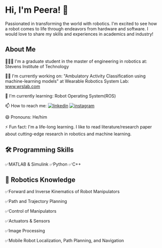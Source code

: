 # Hi, I'm Peera! 👋

Passionated in transforming the world with robotics. I'm excited to see how a robot comes to life through endeavors from hardware and software. I would love to share my skills and experiences in academics and industry!


## About Me
👨🏼‍🎓 I'm a graduate student in the master of engineering in robotics at: Stevens Institute of Technology

👩‍💻 I'm currently working on: "Ambulatory Activity Classification using machine-learning models" at Wearable Robotics System Lab: www.wrslab.com

🧠 I'm currently learning: Robot Operating System(ROS)

📫 How to reach me: [![linkedin](https://img.shields.io/badge/linkedin-0A66C2?style=for-the-badge&logo=linkedin&logoColor=white)](https://www.linkedin.com/in/peera-tienthong-a01b12142/)
[![instagram](https://img.shields.io/badge/instagram-1DA1F2?style=for-the-badge&logo=instagram)](https://www.instagram.com/pheera.t/?igshid=NDk5N2NlZjQ%3D)

😄 Pronouns: He/him

⚡️ Fun fact: I'm a life-long learning. I like to read literature/research paper about cutting-edge research in robotics and machine learning.


## 🛠 Programming Skills
✅MATLAB & Simulink ✅Python ✅C++

## 🤖 Robotics Knowledge
✅Forward and Inverse Kinematics of Robot Manipulators

✅Path and Trajectory Planning

✅Control of Manipulators

✅Actuators & Sensors

✅Image Processing

✅Mobile Robot Localization, Path Planning, and Navigation